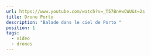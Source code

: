 ```yaml
---
url: https://www.youtube.com/watch?v=_T57BnHwCWU&t=2s
title: Drone Porto
description: "Balade dans le ciel de Porto "
position: 1
tags:
  - video
  - drones
---
```

